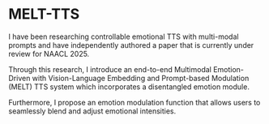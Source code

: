 # MELT-TTS
I have been researching controllable emotional TTS with multi-modal prompts and have independently authored a paper that is currently under review for NAACL 2025.

Through this research, I introduce an end-to-end Multimodal Emotion-Driven with Vision-Language Embedding and Prompt-based Modulation (MELT) TTS system which incorporates a disentangled emotion module.

Furthermore, I propose an emotion modulation function that allows users to seamlessly blend and adjust emotional intensities.
